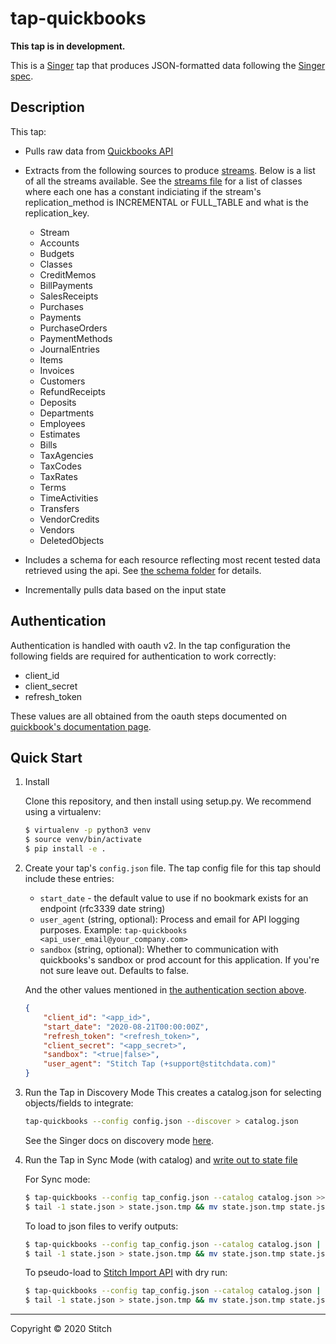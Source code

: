 # tap-quickbooks

**This tap is in development.**

This is a [Singer](https://singer.io) tap that produces JSON-formatted data following the [Singer spec](https://github.com/singer-io/getting-started/blob/master/SPEC.md).

## Description
This tap:
- Pulls raw data from [Quickbooks API](https://developer.intuit.com/app/developer/qbo/docs/develop)
- Extracts from the following sources to produce [streams](https://github.com/singer-io/tap-quickbooks/blob/master/tap_quickbooks/streams.py). Below is a list of all the streams available. See the [streams file](https://github.com/singer-io/tap-quickbooks/blob/master/tap_quickbooks/streams.py) for a list of classes where each one has a constant indiciating if the stream's replication_method is INCREMENTAL or FULL_TABLE and what is the replication_key.
    * Stream
    * Accounts
    * Budgets
    * Classes
    * CreditMemos
    * BillPayments
    * SalesReceipts
    * Purchases
    * Payments
    * PurchaseOrders
    * PaymentMethods
    * JournalEntries
    * Items
    * Invoices
    * Customers
    * RefundReceipts
    * Deposits
    * Departments
    * Employees
    * Estimates
    * Bills
    * TaxAgencies
    * TaxCodes
    * TaxRates
    * Terms
    * TimeActivities
    * Transfers
    * VendorCredits
    * Vendors
    * DeletedObjects

- Includes a schema for each resource reflecting most recent tested data retrieved using the api. See [the schema folder](https://github.com/singer-io/tap-quickbooks/tree/master/tap_quickbooks/schemas) for details.
- Incrementally pulls data based on the input state

## Authentication

Authentication is handled with oauth v2. In the tap configuration the following fields are required for authentication to work correctly:

* client_id
* client_secret
* refresh_token

These values are all obtained from the oauth steps documented on [quickbook's documentation page](https://developer.intuit.com/app/developer/qbo/docs/develop/authentication-and-authorization/oauth-2.0#obtain-the-access-token).

## Quick Start

1. Install

    Clone this repository, and then install using setup.py. We recommend using a virtualenv:

    ```bash
    $ virtualenv -p python3 venv
    $ source venv/bin/activate
    $ pip install -e .
    ```
1. Create your tap's `config.json` file.  The tap config file for this tap should include these entries:
   - `start_date` - the default value to use if no bookmark exists for an endpoint (rfc3339 date string)
   - `user_agent` (string, optional): Process and email for API logging purposes. Example: `tap-quickbooks <api_user_email@your_company.com>`
   - `sandbox` (string, optional): Whether to communication with quickbooks's sandbox or prod account for this application. If you're not sure leave out. Defaults to false.

   And the other values mentioned in [the authentication section above](#authentication).

    ```json
	{
		"client_id": "<app_id>",
		"start_date": "2020-08-21T00:00:00Z",
		"refresh_token": "<refresh_token>",
		"client_secret": "<app_secret>",
		"sandbox": "<true|false>",
		"user_agent": "Stitch Tap (+support@stitchdata.com)"
	}
	```

1. Run the Tap in Discovery Mode
    This creates a catalog.json for selecting objects/fields to integrate:
    ```bash
    tap-quickbooks --config config.json --discover > catalog.json
    ```
   See the Singer docs on discovery mode
   [here](https://github.com/singer-io/getting-started/blob/master/docs/DISCOVERY_MODE.md#discovery-mode).

5. Run the Tap in Sync Mode (with catalog) and [write out to state file](https://github.com/singer-io/getting-started/blob/master/docs/RUNNING_AND_DEVELOPING.md#running-a-singer-tap-with-a-singer-target)

    For Sync mode:
    ```bash
    $ tap-quickbooks --config tap_config.json --catalog catalog.json >> state.json
    $ tail -1 state.json > state.json.tmp && mv state.json.tmp state.json
    ```
    To load to json files to verify outputs:
    ```bash
    $ tap-quickbooks --config tap_config.json --catalog catalog.json | target-json >> state.json
    $ tail -1 state.json > state.json.tmp && mv state.json.tmp state.json
    ```
    To pseudo-load to [Stitch Import API](https://github.com/singer-io/target-stitch) with dry run:
    ```bash
    $ tap-quickbooks --config tap_config.json --catalog catalog.json | target-stitch --config target_config.json --dry-run >> state.json
    $ tail -1 state.json > state.json.tmp && mv state.json.tmp state.json

---

Copyright &copy; 2020 Stitch
